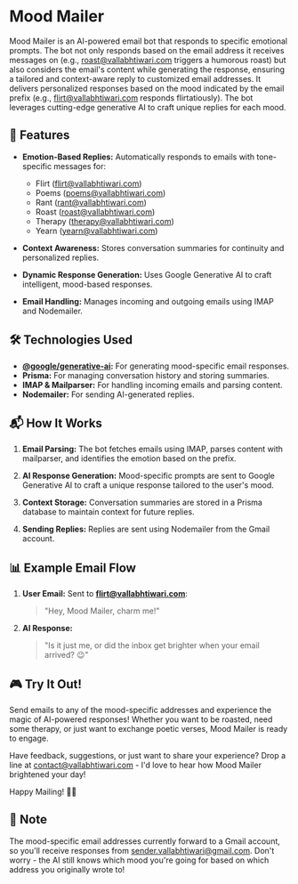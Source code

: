# Mood Mailer

Mood Mailer is an AI-powered email bot that responds to specific emotional prompts. The bot not only responds based on the email address it receives messages on (e.g., roast@vallabhtiwari.com triggers a humorous roast) but also considers the email's content while generating the response, ensuring a tailored and context-aware reply to customized email addresses. It delivers personalized responses based on the mood indicated by the email prefix (e.g., flirt@vallabhtiwari.com responds flirtatiously). The bot leverages cutting-edge generative AI to craft unique replies for each mood.

## 🎯 Features

- **Emotion-Based Replies:** Automatically responds to emails with tone-specific messages for:

  - Flirt (flirt@vallabhtiwari.com)
  - Poems (poems@vallabhtiwari.com)
  - Rant (rant@vallabhtiwari.com)
  - Roast (roast@vallabhtiwari.com)
  - Therapy (therapy@vallabhtiwari.com)
  - Yearn (yearn@vallabhtiwari.com)

- **Context Awareness:** Stores conversation summaries for continuity and personalized replies.
- **Dynamic Response Generation:** Uses Google Generative AI to craft intelligent, mood-based responses.
- **Email Handling:** Manages incoming and outgoing emails using IMAP and Nodemailer.

## 🛠️ Technologies Used

- **[@google/generative-ai](https://www.npmjs.com/package/@google/generative-ai):** For generating mood-specific email responses.
- **Prisma:** For managing conversation history and storing summaries.
- **IMAP & Mailparser:** For handling incoming emails and parsing content.
- **Nodemailer:** For sending AI-generated replies.

## 📬 How It Works

1. **Email Parsing:** The bot fetches emails using IMAP, parses content with mailparser, and identifies the emotion based on the prefix.

2. **AI Response Generation:** Mood-specific prompts are sent to Google Generative AI to craft a unique response tailored to the user's mood.

3. **Context Storage:** Conversation summaries are stored in a Prisma database to maintain context for future replies.

4. **Sending Replies:** Replies are sent using Nodemailer from the Gmail account.

## 📊 Example Email Flow

1. **User Email:**
   Sent to **flirt@vallabhtiwari.com**:

   > "Hey, Mood Mailer, charm me!"

2. **AI Response:**
   > "Is it just me, or did the inbox get brighter when your email arrived? 😉"

## 🎮 Try It Out!

Send emails to any of the mood-specific addresses and experience the magic of AI-powered responses! Whether you want to be roasted, need some therapy, or just want to exchange poetic verses, Mood Mailer is ready to engage.

Have feedback, suggestions, or just want to share your experience? Drop a line at [contact@vallabhtiwari.com](mailto:contact@vallabhtiwari.com) - I'd love to hear how Mood Mailer brightened your day!

Happy Mailing! 📧✨

## 📝 Note

The mood-specific email addresses currently forward to a Gmail account, so you'll receive responses from sender.vallabhtiwari@gmail.com. Don't worry - the AI still knows which mood you're going for based on which address you originally wrote to!

